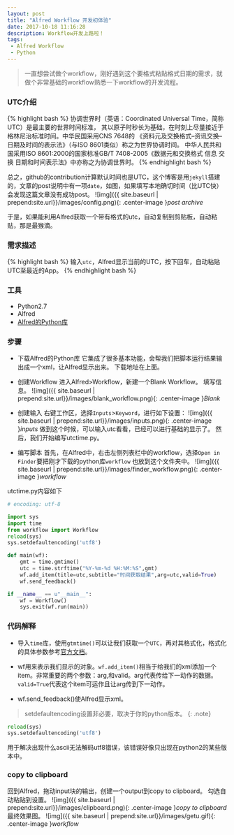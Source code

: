 ```yaml
---
layout: post
title: "Alfred Workflow 开发初体验"
date: 2017-10-18 11:16:28
description: Workflow开发上路啦！
tags:
 - Alfred Workflow
 - Python
---
```

>一直想尝试做个workflow，刚好遇到这个要格式粘贴格式日期的需求，就做个非常基础的workflow熟悉一下workflow的开发流程。

### UTC介绍

{% highlight bash %}
协调世界时（英语：Coordinated Universal Time，简称UTC）是最主要的世界时间标准，
其以原子时秒长为基础，在时刻上尽量接近于格林尼治标准时间。中华民国采用CNS 7648的
《资料元及交换格式–资讯交换–日期及时间的表示法》（与ISO 8601类似）称之为世界协调时间。
中华人民共和国采用ISO 8601:2000的国家标准GB/T 7408-2005《数据元和交换格式 信息
交换 日期和时间表示法》中亦称之为协调世界时。
{% endhighlight bash %}

总之，github的contribution计算默认时间也是UTC，这个博客是用`jekyll`搭建的，文章的post说明中有一项`date`，如图，如果填写本地确切时间（比UTC快）会发现这篇文章没有成功post。
![img]({{ site.baseurl | prepend:site.url}}/images/config.png){: .center-image }*post archive* 

于是，如果能利用Alfred获取一个带有格式的utc，自动复制到剪贴板，自动粘贴，那是最猴滴。

### 需求描述
{% highlight bash %}
输入`utc`，Alfred显示当前的UTC，按下回车，自动粘贴UTC至最近的App。
{% endhighlight bash %}

### 工具
- Python2.7
- Alfred
- [Alfred的Python库](http://www.deanishe.net/alfred-workflow/)
### 步骤
- 下载Alfred的Python库
它集成了很多基本功能，会帮我们把脚本运行结果输出成一个xml，让Alfred显示出来。
下载地址在上面。

- 创建Workflow
进入Alfred>Workflow，新建一个Blank Workflow。
填写信息。
![img]({{ site.baseurl | prepend:site.url}}/images/blank_workflow.png){: .center-image }*Blank* 

- 创建输入
右键工作区，选择`Inputs`>`Keyword`，进行如下设置：
![img]({{ site.baseurl | prepend:site.url}}/images/inputs.png){: .center-image }*inputs*
做到这个时候，可以输入utc看看，已经可以进行基础的显示了。
然后，我们开始编写utctime.py。
- 编写脚本
首先，在Alfred中，右击左侧列表栏中的workflow，选择`Open in Finder`要把刚才下载的python库`workflow` 也放到这个文件夹中。
![img]({{ site.baseurl | prepend:site.url}}/images/finder_workflow.png){: .center-image }*workflow*

utctime.py内容如下

```python
# encoding: utf-8

import sys
import time
from workflow import Workflow
reload(sys)
sys.setdefaultencoding('utf8')

def main(wf):
    gmt = time.gmtime()
    utc = time.strftime("%Y-%m-%d %H:%M:%S",gmt)
    wf.add_item(title=utc,subtitle="时间获取结果",arg=utc,valid=True)
    wf.send_feedback()

if __name__ == u"__main__":
    wf = Workflow()
    sys.exit(wf.run(main))
```


### 代码解释

- 导入`time`库，使用`gtmtime()`可以让我们获取一个`UTC`，再对其格式化，格式化的具体参数参考[官方文档](https://docs.python.org/2/library/time.html?highlight=strftime#time.strftime)。

- wf用来表示我们显示的对象。`wf.add_item()`相当于给我们的xml添加一个item。非常重要的两个参数：arg,和valid。arg代表传给下一动作的数据。`valid=True`代表这个item可运作且让arg传到下一动作。
- wf.send_feedback()使Alfred显示xml。

> setdefaultencoding设置非必要，取决于你的python版本。
{: .note}

```python
reload(sys)
sys.setdefaultencoding('utf8')
```
用于解决出现什么ascii无法解码utf8错误，该错误好像只出现在python2的某些版本中。

### copy to clipboard
回到Alfred，拖动input块的输出，创建一个output到copy to clipboard。
勾选自动粘贴到设置。
![img]({{ site.baseurl | prepend:site.url}}/images/clipboard.png){: .center-image }*copy to clipboard*
最终效果图。
![img]({{ site.baseurl | prepend:site.url}}/images/getu.gif){: .center-image }*workflow*


